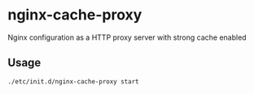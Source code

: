 # nginx-cache-proxy

Nginx configuration as a HTTP proxy server with strong cache enabled

## Usage

```sh
./etc/init.d/nginx-cache-proxy start
```
